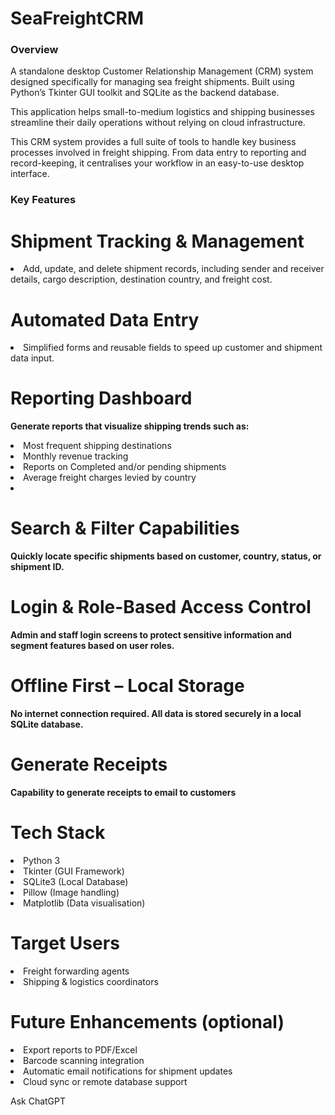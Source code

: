 # SeaFreightCRM

**<h3>Overview</h3>**

A standalone desktop Customer Relationship Management (CRM) system designed specifically for managing sea freight shipments. 
Built using Python’s Tkinter GUI toolkit and SQLite as the backend database.

This application helps small-to-medium logistics and shipping businesses streamline their daily operations without relying on cloud infrastructure.

This CRM system provides a full suite of tools to handle key business processes involved in freight shipping. 
From data entry to reporting and record-keeping, it centralises your workflow in an easy-to-use desktop interface.

**<h3>Key Features</h3>**

# Shipment Tracking & Management
<li> Add, update, and delete shipment records, including sender and receiver details, cargo description, destination country, and freight cost.</li>

# Automated Data Entry
<li>Simplified forms and reusable fields to speed up customer and shipment data input.</li>

# Reporting Dashboard
**Generate reports that visualize shipping trends such as:**

<li>Most frequent shipping destinations</li>

<li>Monthly revenue tracking</li>

<li>Reports on Completed and/or pending shipments</li>

<li>Average freight charges levied by country<li></li>

# Search & Filter Capabilities
**Quickly locate specific shipments based on customer, country, status, or shipment ID.**

# Login & Role-Based Access Control
**Admin and staff login screens to protect sensitive information and segment features based on user roles.**

# Offline First – Local Storage
**No internet connection required. All data is stored securely in a local SQLite database.**

# Generate Receipts
**Capability to generate receipts to email to customers**

# Tech Stack
<li>Python 3</li>

<li>Tkinter (GUI Framework)</li>

<li>SQLite3 (Local Database)</li>

<li>Pillow (Image handling)</li>

<li>Matplotlib (Data visualisation)</li>

# Target Users
<li>Freight forwarding agents</li>

<li>Shipping & logistics coordinators</li>

# Future Enhancements (optional)
<li>Export reports to PDF/Excel</li>

<li>Barcode scanning integration</li>

<li>Automatic email notifications for shipment updates</li>

<li>Cloud sync or remote database support</li>











Ask ChatGPT

